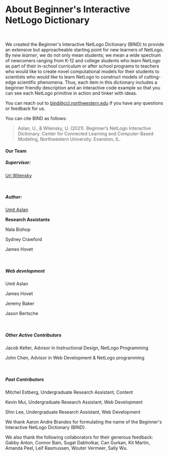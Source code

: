 # About Beginner's Interactive NetLogo Dictionary

&nbsp;

We created the Beginner's Interactive NetLogo Dictionary (BIND) to provide an extensive but approacheable starting point for new learners of NetLogo. By *new learner*, we do not only mean students; we mean a wide spectrum of newcomers ranging from K-12 and college students who learn NetLogo as part of their in-school curriculum or after school programs to teachers who would like to create novel computational models for their students to scientists who would like to learn NetLogo to construct models of cutting-edge scientific phenomena. Thus, each item in this dictionary includes a beginner friendly description and an interactive code example so that you can see each NetLogo primitive in action and tinker with ideas. 



You can reach out to bind@ccl.northwestern.edu if you have any questions or feedback for us.



You can cite BIND as follows:

> Aslan, U., & Wilensky, U. (2021). Beginner’s NetLogo Interactive Dictionary. Center for Connected Learning and Computer-Based Modeling, Northwestern University. Evanston, IL.



#### Our Team

##### Supervisor:
[Uri Wilensky](http://ccl.northwestern.edu/Uri.shtml)

&nbsp;

##### Author:
[Umit Aslan](http://ccl.northwestern.edu/staff.shtml)



**Research Assistants**

Nala Bishop

Sydney Crawford

James Hovet

&nbsp;

##### Web development
Umit Aslan

James Hovet

Jeremy Baker

Jason Bertsche

&nbsp;

##### Other Active Contributors
Jacob Kelter, Advisor in Instructional Design, NetLogo Programming

John Chen, Advisor in Web Development & NetLogo programming

&nbsp;


##### Past Contributors

Mitchel Estberg, Undergraduate Research Assistant, Content

Kevin Mui, Undergraduate Research Assistant, Web Development

Shin Lee, Undergraduate Research Assistant, Web Development



We thank Aaron Andre Brandes for formulating the name of the Beginner's Interactive NetLogo Dictionary (BIND).



We also thank the following collaborators for their generous feedback: Gabby Anton, Connor Bain, Sugat Dabholkar, Can Gurkan, Kit Martin, Amanda Peel, Leif Rasmussen, Wouter Vermeer, Sally Wu.